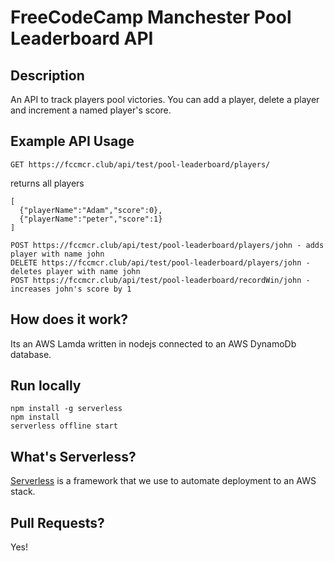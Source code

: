 # FreeCodeCamp Manchester Pool Leaderboard API

## Description
An API to track players pool victories.  You can add a player, delete a player and increment a named player's score.

## Example API Usage

```
GET https://fccmcr.club/api/test/pool-leaderboard/players/
```
returns all players
```
[
  {"playerName":"Adam","score":0},
  {"playerName":"peter","score":1}
]

```
```
POST https://fccmcr.club/api/test/pool-leaderboard/players/john - adds player with name john
DELETE https://fccmcr.club/api/test/pool-leaderboard/players/john - deletes player with name john
POST https://fccmcr.club/api/test/pool-leaderboard/recordWin/john - increases john's score by 1

```

## How does it work?
Its an AWS Lamda written in nodejs connected to an AWS DynamoDb database.

## Run locally

```
npm install -g serverless
npm install
serverless offline start 
```

## What's Serverless?
[Serverless](https://serverless.com) is a framework that we use to automate deployment to an AWS stack.

## Pull Requests?
Yes!

